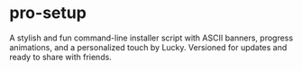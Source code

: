 # pro-setup
A stylish and fun command-line installer script with ASCII banners, progress animations, and a personalized touch by Lucky. Versioned for updates and ready to share with friends.
